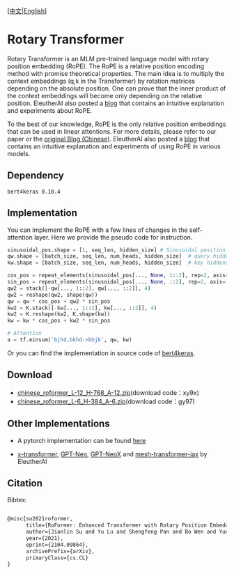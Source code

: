 [[中文](https://github.com/ZhuiyiTechnology/roformer/blob/main/README_zh.md)|[English](https://github.com/ZhuiyiTechnology/roformer/blob/main/README.md)]

# Rotary Transformer

Rotary Transformer is an MLM pre-trained language model with rotary position embedding (RoPE). The RoPE is a relative position encoding method with promise theoretical properties. The main idea is to multiply the context embeddings (q,k in the Transformer) by rotation matrices depending on the absolute position.  One can prove that the inner product of the context embeddings will become only depending on the relative position. EleutherAI also posted a [blog](https://blog.eleuther.ai/rotary-embeddings/) that contains an intuitive explanation and experiments about RoPE.

To the best of our knowledge, RoPE is the only relative position embeddings that can be used in linear attentions.  For more details, please refer to our paper or the [original Blog (Chinese)](https://kexue.fm/archives/8265). EleutherAI also posted a [blog](https://blog.eleuther.ai/rotary-embeddings/) that contains an intuitive explanation and experiments of using RoPE in various models.

## Dependency

`bert4keras 0.10.4`

## Implementation

You can implement the RoPE with a few lines of changes in the self-attention layer. Here we provide the pseudo code for instruction.

```python
sinusoidal_pos.shape = [1, seq_len, hidden_size] # Sinusoidal position embeddings
qw.shape = [batch_size, seq_len, num_heads, hidden_size]  # query hiddens
kw.shape = [batch_size, seq_len, num_heads, hidden_size]  # key hiddens

cos_pos = repeat_elements(sinusoidal_pos[..., None, 1::2], rep=2, axis=-1)
sin_pos = repeat_elements(sinusoidal_pos[..., None, ::2], rep=2, axis=-1)
qw2 = stack([-qw[..., 1::2], qw[..., ::2]], 4)
qw2 = reshape(qw2, shape(qw))
qw = qw * cos_pos + qw2 * sin_pos
kw2 = K.stack([-kw[..., 1::2], kw[..., ::2]], 4)
kw2 = K.reshape(kw2, K.shape(kw))
kw = kw * cos_pos + kw2 * sin_pos

# Attention
a = tf.einsum('bjhd,bkhd->bhjk', qw, kw)
```

Or you can find the implementation in source code of [bert4keras](https://github.com/bojone/bert4keras).

## Download

- [chinese_roformer_L-12_H-768_A-12.zip](https://pan.baidu.com/s/1fiss862YsGCwf2HvU_Jm-g)(download code：xy9x)
- [chinese_roformer_L-6_H-384_A-6.zip](https://pan.baidu.com/s/1iIXgZHHCgrYGXVRRSSCVPg)(download code：gy97)

## Other Implementations

- A pytorch implementation can be found [here](https://github.com/JunnYu/RoFormer_pytorch)

- [x-transformer](https://github.com/lucidrains/x-transformers), [GPT-Neo](https://github.com/EleutherAI/gpt-neo), [GPT-NeoX](https://github.com/EleutherAI/gpt-neox) and [mesh-transformer-jax](https://github.com/kingoflolz/mesh-transformer-jax) by EleutherAI

##  Citation

Bibtex:

```tex

@misc{su2021roformer,
      title={RoFormer: Enhanced Transformer with Rotary Position Embedding}, 
      author={Jianlin Su and Yu Lu and Shengfeng Pan and Bo Wen and Yunfeng Liu},
      year={2021},
      eprint={2104.09864},
      archivePrefix={arXiv},
      primaryClass={cs.CL}
}

```




